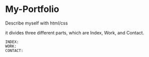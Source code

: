 # My-Portfolio
Describe myself with html/css

it divides three different parts, which are Index, Work, and Contact.

    INDEX:
    WORK:
    CONTACT:
